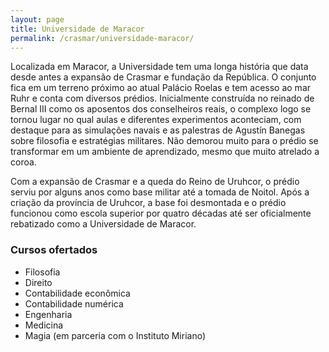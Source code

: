 ```yaml
---
layout: page
title: Universidade de Maracor
permalink: /crasmar/universidade-maracor/
---
```


Localizada em Maracor, a Universidade tem uma longa história que data desde antes a expansão de Crasmar e fundação da República. O conjunto fica em um terreno próximo ao atual Palácio Roelas e tem acesso ao mar Ruhr e conta com diversos prédios. Inicialmente construída no reinado de Bernal III como os aposentos dos conselheiros reais, o complexo logo se tornou lugar no qual aulas e diferentes experimentos aconteciam, com destaque para as simulações navais e as palestras de Agustín Banegas sobre filosofia e estratégias militares. Não demorou muito para o prédio se transformar em um ambiente de aprendizado, mesmo que muito atrelado a coroa.

Com a expansão de Crasmar e a queda do Reino de Uruhcor, o prédio serviu por alguns anos como base militar até a tomada de Noitol.  Após a criação da província de Uruhcor, a base foi desmontada e o prédio funcionou como escola superior por quatro décadas até ser oficialmente rebatizado como a Universidade de Maracor.

### Cursos ofertados
- Filosofia
- Direito
- Contabilidade econômica
- Contabilidade numérica
- Engenharia
- Medicina
- Magia (em parceria com o Instituto Miriano)